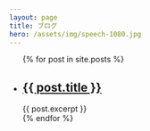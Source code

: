 ```yaml
---
layout: page
title: ブログ
hero: /assets/img/speech-1080.jpg
---
```


<ul>
    {% for post in site.posts %}
      <li>
        <h2><a href="{{ post.url }}">{{ post.title }}</a></h2>
        {{ post.excerpt }}
      </li>
    {% endfor %}
  </ul>
